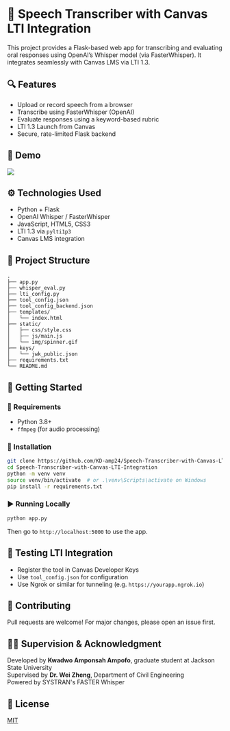 # 🧠 Speech Transcriber with Canvas LTI Integration

This project provides a Flask-based web app for transcribing and evaluating oral responses using OpenAI’s Whisper model (via FasterWhisper). It integrates seamlessly with Canvas LMS via LTI 1.3.

## 🔍 Features

- Upload or record speech from a browser
- Transcribe using FasterWhisper (OpenAI)
- Evaluate responses using a keyword-based rubric
- LTI 1.3 Launch from Canvas
- Secure, rate-limited Flask backend

## 🧪 Demo

[![](https://img.shields.io/badge/Live%20Demo-Available-brightgreen)](https://your-live-link-here-if-any)

## ⚙️ Technologies Used

- Python + Flask
- OpenAI Whisper / FasterWhisper
- JavaScript, HTML5, CSS3
- LTI 1.3 via `pylti1p3`
- Canvas LMS integration

## 📂 Project Structure

```
.
├── app.py
├── whisper_eval.py
├── lti_config.py
├── tool_config.json
├── tool_config_backend.json
├── templates/
│   └── index.html
├── static/
│   ├── css/style.css
│   ├── js/main.js
│   └── img/spinner.gif
├── keys/
│   └── jwk_public.json
├── requirements.txt
└── README.md
```

## 🚀 Getting Started

### 🔧 Requirements

- Python 3.8+
- `ffmpeg` (for audio processing)

### 🔌 Installation

```bash
git clone https://github.com/KD-amp24/Speech-Transcriber-with-Canvas-LTI-Integration.git
cd Speech-Transcriber-with-Canvas-LTI-Integration
python -m venv venv
source venv/bin/activate  # or .\venv\Scripts\activate on Windows
pip install -r requirements.txt
```

### ▶️ Running Locally

```bash
python app.py
```

Then go to `http://localhost:5000` to use the app.

## 🧪 Testing LTI Integration

- Register the tool in Canvas Developer Keys
- Use `tool_config.json` for configuration
- Use Ngrok or similar for tunneling (e.g. `https://yourapp.ngrok.io`)

## 🤝 Contributing

Pull requests are welcome! For major changes, please open an issue first.

## 👨‍🏫 Supervision & Acknowledgment

Developed by **Kwadwo Amponsah Ampofo**, graduate student at Jackson State University  
Supervised by **Dr. Wei Zheng**, Department of Civil Engineering  
Powered by SYSTRAN's FASTER Whisper

## 📜 License

[MIT](LICENSE)
